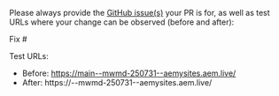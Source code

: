 Please always provide the [GitHub issue(s)](../issues) your PR is for, as well as test URLs where your change can be observed (before and after):

Fix #<gh-issue-id>

Test URLs:
- Before: https://main--mwmd-250731--aemysites.aem.live/
- After: https://<branch>--mwmd-250731--aemysites.aem.live/
